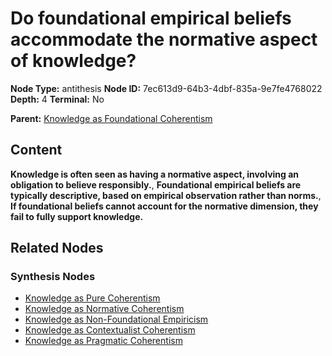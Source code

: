 # Do foundational empirical beliefs accommodate the normative aspect of knowledge?

**Node Type:** antithesis
**Node ID:** 7ec613d9-64b3-4dbf-835a-9e7fe4768022
**Depth:** 4
**Terminal:** No

**Parent:** [Knowledge as Foundational Coherentism](knowledge-as-foundational-coherentism-synthesis-3f4dc615-d6ea-4f76-af5b-cd12d5fee831.md)

## Content

**Knowledge is often seen as having a normative aspect, involving an obligation to believe responsibly.**, **Foundational empirical beliefs are typically descriptive, based on empirical observation rather than norms.**, **If foundational beliefs cannot account for the normative dimension, they fail to fully support knowledge.**

## Related Nodes

### Synthesis Nodes

- [Knowledge as Pure Coherentism](knowledge-as-pure-coherentism-synthesis-3127d50a-4dce-414e-b303-891ee90e6678.md)
- [Knowledge as Normative Coherentism](knowledge-as-normative-coherentism-synthesis-60646a0a-7300-45c6-9580-2a29539b1b0e.md)
- [Knowledge as Non-Foundational Empiricism](knowledge-as-non-foundational-empiricism-synthesis-3e7ad73b-458f-4237-9542-b2a987cb7cad.md)
- [Knowledge as Contextualist Coherentism](knowledge-as-contextualist-coherentism-synthesis-bdb0c2c8-e302-4628-8933-3598c7fbbfc9.md)
- [Knowledge as Pragmatic Coherentism](knowledge-as-pragmatic-coherentism-synthesis-5b751f1b-2716-4d90-91e9-88b58aef617b.md)
